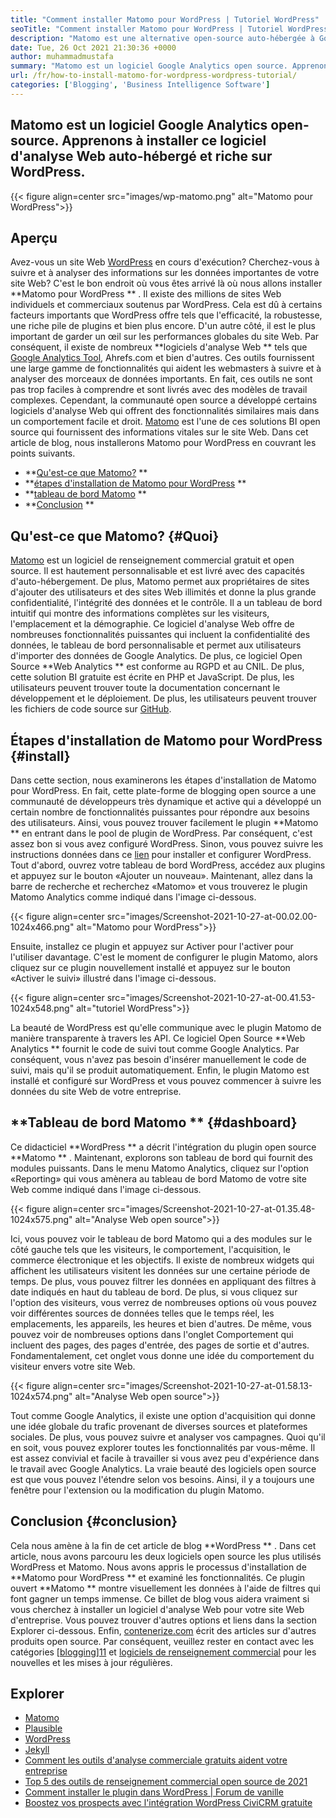 ```yaml
---
title: "Comment installer Matomo pour WordPress | Tutoriel WordPress" 
seoTitle: "Comment installer Matomo pour WordPress | Tutoriel WordPress" 
description: "Matomo est une alternative open-source auto-hébergée à Google Analytics. Apprenons à installer ce logiciel d'analyse Web riche en riches sur WordPress." 
date: Tue, 26 Oct 2021 21:30:36 +0000
author: muhammadmustafa
summary: "Matomo est un logiciel Google Analytics open source. Apprenons à installer ce logiciel d'analyse Web auto-hébergé et riche sur WordPress." 
url: /fr/how-to-install-matomo-for-wordpress-wordpress-tutorial/
categories: ['Blogging', 'Business Intelligence Software']
---
```


## Matomo est un logiciel Google Analytics open-source. Apprenons à installer ce logiciel d'analyse Web auto-hébergé et riche sur WordPress.

{{< figure align=center src="images/wp-matomo.png" alt="Matomo pour WordPress">}}


## Aperçu
Avez-vous un site Web [WordPress][1] en cours d'exécution? Cherchez-vous à suivre et à analyser des informations sur les données importantes de votre site Web? C'est le bon endroit où vous êtes arrivé là où nous allons installer  **Matomo pour WordPress ** . Il existe des millions de sites Web individuels et commerciaux soutenus par WordPress. Cela est dû à certains facteurs importants que WordPress offre tels que l'efficacité, la robustesse, une riche pile de plugins et bien plus encore. D'un autre côté, il est le plus important de garder un œil sur les performances globales du site Web. Par conséquent, il existe de nombreux  **logiciels d'analyse Web **  tels que [Google Analytics Tool][2], Ahrefs.com et bien d'autres. Ces outils fournissent une large gamme de fonctionnalités qui aident les webmasters à suivre et à analyser des morceaux de données importants. En fait, ces outils ne sont pas trop faciles à comprendre et sont livrés avec des modèles de travail complexes.
Cependant, la communauté open source a développé certains logiciels d'analyse Web qui offrent des fonctionnalités similaires mais dans un comportement facile et droit. [Matomo][3] est l'une de ces solutions BI open source qui fournissent des informations vitales sur le site Web. Dans cet article de blog, nous installerons Matomo pour WordPress en couvrant les points suivants.
  *  **[Qu'est-ce que Matomo?][4] ** 
  *  **[étapes d'installation de Matomo pour WordPress][5] ** 
  *  **[tableau de bord Matomo][6] ** 
  *  **[Conclusion][7] ** 

## Qu'est-ce que Matomo?   {#Quoi}
[Matomo][3] est un logiciel de renseignement commercial gratuit et open source. Il est hautement personnalisable et est livré avec des capacités d'auto-hébergement. De plus, Matomo permet aux propriétaires de sites d'ajouter des utilisateurs et des sites Web illimités et donne la plus grande confidentialité, l'intégrité des données et le contrôle. Il a un tableau de bord intuitif qui montre des informations complètes sur les visiteurs, l'emplacement et la démographie. Ce logiciel d'analyse Web offre de nombreuses fonctionnalités puissantes qui incluent la confidentialité des données, le tableau de bord personnalisable et permet aux utilisateurs d'importer des données de Google Analytics. De plus, ce logiciel Open Source  **Web Analytics **  est conforme au RGPD et au CNIL. De plus, cette solution BI gratuite est écrite en PHP et JavaScript. De plus, les utilisateurs peuvent trouver toute la documentation concernant le développement et le déploiement. De plus, les utilisateurs peuvent trouver les fichiers de code source sur [GitHub][8].

## Étapes d'installation de Matomo pour WordPress   {#install}
Dans cette section, nous examinerons les étapes d'installation de Matomo pour WordPress. En fait, cette plate-forme de blogging open source a une communauté de développeurs très dynamique et active qui a développé un certain nombre de fonctionnalités puissantes pour répondre aux besoins des utilisateurs. Ainsi, vous pouvez trouver facilement le plugin  **Matomo **  en entrant dans le pool de plugin de WordPress. Par conséquent, c'est assez bon si vous avez configuré WordPress. Sinon, vous pouvez suivre les instructions données dans ce [lien][1] pour installer et configurer WordPress. Tout d'abord, ouvrez votre tableau de bord WordPress, accédez aux plugins et appuyez sur le bouton «Ajouter un nouveau».
Maintenant, allez dans la barre de recherche et recherchez «Matomo» et vous trouverez le plugin Matomo Analytics comme indiqué dans l'image ci-dessous.

{{< figure align=center src="images/Screenshot-2021-10-27-at-00.02.00-1024x466.png" alt="Matomo pour WordPress">}}

Ensuite, installez ce plugin et appuyez sur Activer pour l'activer pour l'utiliser davantage. C'est le moment de configurer le plugin Matomo, alors cliquez sur ce plugin nouvellement installé et appuyez sur le bouton «Activer le suivi» illustré dans l'image ci-dessous.

{{< figure align=center src="images/Screenshot-2021-10-27-at-00.41.53-1024x548.png" alt="tutoriel WordPress">}}

La beauté de WordPress est qu'elle communique avec le plugin Matomo de manière transparente à travers les API. Ce logiciel Open Source  **Web Analytics **  fournit le code de suivi tout comme Google Analytics. Par conséquent, vous n'avez pas besoin d'insérer manuellement le code de suivi, mais qu'il se produit automatiquement. Enfin, le plugin Matomo est installé et configuré sur WordPress et vous pouvez commencer à suivre les données du site Web de votre entreprise.

## **Tableau de bord Matomo **    {#dashboard}
Ce didacticiel  **WordPress **  a décrit l'intégration du plugin open source  **Matomo ** . Maintenant, explorons son tableau de bord qui fournit des modules puissants. Dans le menu Matomo Analytics, cliquez sur l'option «Reporting» qui vous amènera au tableau de bord Matomo de votre site Web comme indiqué dans l'image ci-dessous.

{{< figure align=center src="images/Screenshot-2021-10-27-at-01.35.48-1024x575.png" alt="Analyse Web open source">}}

Ici, vous pouvez voir le tableau de bord Matomo qui a des modules sur le côté gauche tels que les visiteurs, le comportement, l'acquisition, le commerce électronique et les objectifs. Il existe de nombreux widgets qui affichent les utilisateurs visitent les données sur une certaine période de temps. De plus, vous pouvez filtrer les données en appliquant des filtres à date indiqués en haut du tableau de bord. De plus, si vous cliquez sur l'option des visiteurs, vous verrez de nombreuses options où vous pouvez voir différentes sources de données telles que le temps réel, les emplacements, les appareils, les heures et bien d'autres. De même, vous pouvez voir de nombreuses options dans l'onglet Comportement qui incluent des pages, des pages d'entrée, des pages de sortie et d'autres. Fondamentalement, cet onglet vous donne une idée du comportement du visiteur envers votre site Web.

{{< figure align=center src="images/Screenshot-2021-10-27-at-01.58.13-1024x574.png" alt="Analyse Web open source">}}

Tout comme Google Analytics, il existe une option d'acquisition qui donne une idée globale du trafic provenant de diverses sources et plateformes sociales. De plus, vous pouvez suivre et analyser vos campagnes. Quoi qu'il en soit, vous pouvez explorer toutes les fonctionnalités par vous-même. Il est assez convivial et facile à travailler si vous avez peu d'expérience dans le travail avec Google Analytics. La vraie beauté des logiciels open source est que vous pouvez l'étendre selon vos besoins. Ainsi, il y a toujours une fenêtre pour l'extension ou la modification du plugin Matomo.

## Conclusion   {#conclusion}
Cela nous amène à la fin de cet article de blog  **WordPress ** . Dans cet article, nous avons parcouru les deux logiciels open source les plus utilisés WordPress et Matomo. Nous avons appris le processus d'installation de  **Matomo pour WordPress **  et examiné les fonctionnalités. Ce plugin ouvert  **Matomo **  montre visuellement les données à l'aide de filtres qui font gagner un temps immense. Ce billet de blog vous aidera vraiment si vous cherchez à installer un logiciel d'analyse Web pour votre site Web d'entreprise. Vous pouvez trouver d'autres options et liens dans la section Explorer ci-dessous.
Enfin, [contenerize.com][9] écrit des articles sur d'autres produits open source. Par conséquent, veuillez rester en contact avec les catégories [[blogging][10]][11] et [logiciels de renseignement commercial][12] pour les nouvelles et les mises à jour régulières.

## Explorer
  * [Matomo][3]
  * [Plausible][13]
  * [WordPress][1]
  * [Jekyll][14]
  * [Comment les outils d'analyse commerciale gratuits aident votre entreprise][15]
  * [Top 5 des outils de renseignement commercial open source de 2021][16]
  * [Comment installer le plugin dans WordPress | Forum de vanille][17]
  * [Boostez vos prospects avec l'intégration WordPress CiviCRM gratuite][18]

  
[1]: https://products.containerize.com/blogging/wordpress/
[2]: https://analytics.google.com/analytics/web/
[3]: https://products.containerize.com/business-intelligence/matomo
[4]: #What
[5]: #install
[6]: #dashboard
[7]: #Conclusion
[8]: https://github.com/matomo-org/matomo
[9]: https://www.containerize.com/
[10]: https://products.containerize.com/blogging/
[11]: https://products.containerize.com/healthcare-technologies/
[12]: https://products.containerize.com/business-intelligence/
[13]: https://products.containerize.com/business-intelligence/plausible
[14]: https://products.containerize.com/blogging/jekyll/
[15]: https://blog.containerize.com/2021/03/12/how-free-business-analytics-tools-assist-your-business/
[16]: https://blog.containerize.com/business-intelligence-software/top-5-open-source-business-intelligence-solutions-of-2021/
[17]: https://blog.containerize.com/blogging/how-to-a-install-plugin-in-wordpress-vanilla-forum/
[18]: https://blog.containerize.com/blogging/civicrm-wordpress-integration-wordpress-tutorial/
